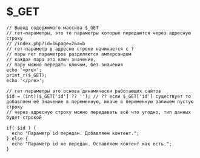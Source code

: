 # $_GET

    // Вывод содержимого массива $_GET
    // гет-параметры, это те параметры которые передаются через адресную строку
    // /index.php?id=1&page=2&a=b
    // гет-параметр в адресно строке начинается с ?
    // пары гет параметров разделяются амперсандом
    // каждая пара это ключ значение,
    // пару можно передать ключом, без значения
    echo '<pre>';
    print_r($_GET);
    echo '</pre>';

    // гет параметры это основа динамически работающих сайтов
    $id = (int)($_GET['id'] ?? ''); // ?? если $_GET['id'] существует то добавляем её значение в переменную, иначе в переменную запишем пустую строку
    // через адресную строку можно передавать всё что угодно, тип данных будет строкой

    if( $id ) {
      echo "Параметр id передан. Добавляем контент.";
    } else {
      echo "Параметр id не передан. Оставляем контент как есть.";
    }
